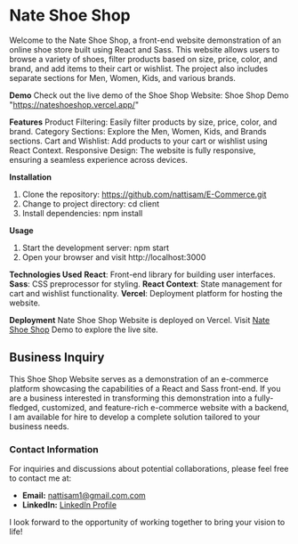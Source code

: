 # Nate Shoe Shop
Welcome to the Nate Shoe Shop, a front-end website demonstration of an online shoe store built using React and Sass. This website allows users to browse a variety of shoes, filter products based on size, price, color, and brand, and add items to their cart or wishlist. The project also includes separate sections for Men, Women, Kids, and various brands.

**Demo**
Check out the live demo of the Shoe Shop Website: Shoe Shop Demo "https://nateshoeshop.vercel.app/"

**Features**
Product Filtering: Easily filter products by size, price, color, and brand.
Category Sections: Explore the Men, Women, Kids, and Brands sections.
Cart and Wishlist: Add products to your cart or wishlist using React Context.
Responsive Design: The website is fully responsive, ensuring a seamless experience across devices.

**Installation**
1. Clone the repository: https://github.com/nattisam/E-Commerce.git
2. Change to project directory: cd client
3. Install dependencies: npm install

**Usage**
1. Start the development server: npm start
2. Open your browser and visit http://localhost:3000

**Technologies Used**
**React**: Front-end library for building user interfaces.
**Sass**: CSS preprocessor for styling.
**React Context**: State management for cart and wishlist functionality.
**Vercel**: Deployment platform for hosting the website.

**Deployment**
Nate Shoe Shop Website is deployed on Vercel. Visit [Nate Shoe Shop](https://nateshoeshop.vercel.app/) Demo to explore the live site.

## Business Inquiry

This Shoe Shop Website serves as a demonstration of an e-commerce platform showcasing the capabilities of a React and Sass front-end. If you are a business interested in transforming this demonstration into a fully-fledged, customized, and feature-rich e-commerce website with a backend, I am available for hire to develop a complete solution tailored to your business needs.

### Contact Information

For inquiries and discussions about potential collaborations, please feel free to contact me at:

- **Email:** nattisam1@gmail.com.com
- **LinkedIn:** [LinkedIn Profile](https://www.linkedin.com/in/nattisam)

I look forward to the opportunity of working together to bring your vision to life!
